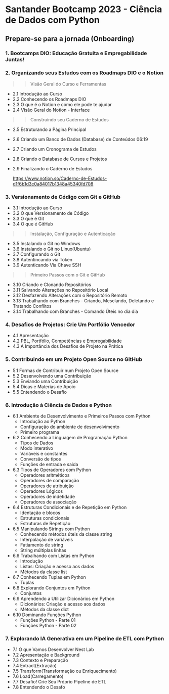 # Santander Bootcamp 2023 - Ciência de Dados com Python

## Prepare-se para a jornada (Onboarding)

### 1. Bootcamps DIO: Educação Gratuita e Empregabilidade Juntas!

### 2. Organizando seus Estudos com os Roadmaps DIO e o Notion

>> Visão Geral do Curso e Ferramentas
- 2.1 Introdução ao Curso
- 2.2 Conhecendo os Roadmaps DIO
- 2.3 O que é o Notion e como ele pode te ajudar
- 2.4 Visão Geral do Notion - Interface
  
>> Construindo seu Caderno de Estudos
- 2.5 Estruturando a Página Principal
- 2.6 Criando um Banco de Dados (Database) de Conteúdos 06:19
- 2.7 Criando um Cronograma de Estudos
- 2.8 Criando o Database de Cursos e Projetos
- 2.9 Finalizando o Caderno de Estudos

  https://www.notion.so/Caderno-de-Estudos-d1f6b1d3c0a84017b1348a45340fd708

### 3. Versionamento de Código com Git e GitHub

- 3.1 Introdução ao Curso
- 3.2 O que Versionamento de Código
- 3.3 O que é Git
- 3.4 O que é GitHub
  
>> Instalação, Configuração e Autenticação

- 3.5 Instalando o Git no Windows
- 3.6 Instalando o Git no Linux(Ubuntu)
- 3.7 Configurando o Git
- 3.8 Autentincando via Token
- 3.9 Autenticando Via Chave SSH

>> Primeiro Passos com o Git e GitHub

- 3.10 Criando e Clonando Repositórios
- 3.11 Salvando Alterações no Repositório Local
- 3.12 Desfazendo Alterações com o Repositório Remoto
- 3.13 Trabalhando com Branches - Criando, Mesclando, Deletando e Tratando Conflitos
- 3.14 Trabalhando com Branches - Comando Úteis no dia dia

### 4. Desafios de Projetos: Crie Um Portfólio Vencedor
- 4.1 Apresentação
- 4.2 PBL, Portfólio, Competências e Empregabilidade
- 4.3 A Importância dos Desafios de Projeto na Prática

### 5. Contribuindo em um Projeto Open Source no GitHub

- 5.1 Formas de Contribuir num Projeto Open Source
- 5.2 Desenvolvendo uma Contribuição
- 5.3 Enviando uma Contribuição
- 5.4 Dicas e Materias de Apoio
- 5.5 Entendendo o Desafio

### 6. Introdução à Ciência de Dados e Python

- 6.1 Ambiente de Desenvolvimento e Primeiros Passos com Python
	- Introdução ao Python
	- Configuração do ambiente de desenvolvimento
	- Primeiro programa
- 6.2 Conhecendo a Linguagem de Programação Python
	- Tipos de Dados
	- Modo interativo
	- Variáveis e constantes
	- Conversão de tipos
	- Funções de entrada e saida
- 6.3 Tipos de Operadores com Python
	- Operadores aritméticos
	- Operadores de comparação
	- Operadores de atribuição
	- Operadores Lógicos
	- Operadores de indetidade
	- Operadores de associação
- 6.4 Estruturas Condicionais e de Repetição em Python
	- Identação e blocos
	- Estruturas condicionais
	- Estruturas de Repetição
- 6.5 Manipulando Strings com Python
	- Conhecendo métodos úteis da classe string
	- Interpolação de variáveis
	- Fatiamento de string
	- String múltiplas linhas
- 6.6 Trabalhando com Listas em Python
	- Introdução
	- Listas: Criação e acesso aos dados
	- Métodos da classe list
- 6.7 Conhecendo Tuplas em Python
	- Tuplas
- 6.8 Explorando Conjuntos em Python
	- Conjuntos
- 6.9 Aprendendo a Utilizar Dicionários em Python
	- Dicionários: Criação e acesso aos dados
	- Métodos da classe dict
- 6.10 Dominando Funções Python
	- Funções Python - Parte 01
	- Funções Python - Parte 02

### 7. Explorando IA Generativa em um Pipeline de ETL com Python
- 7.1 O que Vamos Desenvolver Nest Lab
- 7.2 Apresentação e Background
- 7.3 Contexto e Preparação
- 7.4 Extract(Extração)
- 7.5 Transform(Transformação ou Enriquecimento)
- 7.6 Load(Carregamento)
- 7.7 Desafio! Crie Seu Próprio Pipeline de ETL
- 7.8 Entendendo o Desafo	
	
	
